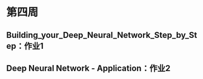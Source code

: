 # 第四周
## Building_your_Deep_Neural_Network_Step_by_Step：作业1
## Deep Neural Network - Application：作业2
